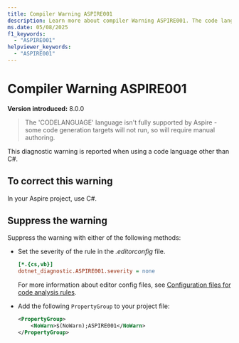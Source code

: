 ```yaml
---
title: Compiler Warning ASPIRE001
description: Learn more about compiler Warning ASPIRE001. The code language isn't fully supported by Aspire - some code generation targets will not run, so will require manual authoring.
ms.date: 05/08/2025
f1_keywords:
  - "ASPIRE001"
helpviewer_keywords:
  - "ASPIRE001"
---
```


# Compiler Warning ASPIRE001

**Version introduced:** 8.0.0

> The 'CODELANGUAGE' language isn't fully supported by Aspire - some code generation targets will not run, so will require manual authoring.

This diagnostic warning is reported when using a code language other than C#.

## To correct this warning

In your Aspire project, use C#.

## Suppress the warning

Suppress the warning with either of the following methods:

- Set the severity of the rule in the _.editorconfig_ file.

  ```ini
  [*.{cs,vb}]
  dotnet_diagnostic.ASPIRE001.severity = none
  ```

  For more information about editor config files, see [Configuration files for code analysis rules](/dotnet/fundamentals/code-analysis/configuration-files).

- Add the following `PropertyGroup` to your project file:

  ```xml
  <PropertyGroup>
      <NoWarn>$(NoWarn);ASPIRE001</NoWarn>
  </PropertyGroup>
  ```
